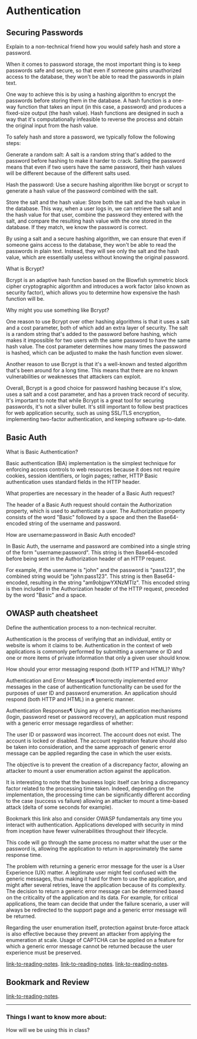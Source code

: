 # Authentication

## Securing Passwords

Explain to a non-technical friend how you would safely hash and store a password.

When it comes to password storage, the most important thing is to keep passwords safe and secure, so that even if someone gains unauthorized access to the database, they won't be able to read the passwords in plain text.

One way to achieve this is by using a hashing algorithm to encrypt the passwords before storing them in the database. A hash function is a one-way function that takes an input (in this case, a password) and produces a fixed-size output (the hash value). Hash functions are designed in such a way that it's computationally infeasible to reverse the process and obtain the original input from the hash value.

To safely hash and store a password, we typically follow the following steps:

Generate a random salt: A salt is a random string that's added to the password before hashing to make it harder to crack. Salting the password means that even if two users have the same password, their hash values will be different because of the different salts used.

Hash the password: Use a secure hashing algorithm like bcrypt or scrypt to generate a hash value of the password combined with the salt.

Store the salt and the hash value: Store both the salt and the hash value in the database. This way, when a user logs in, we can retrieve the salt and the hash value for that user, combine the password they entered with the salt, and compare the resulting hash value with the one stored in the database. If they match, we know the password is correct.

By using a salt and a secure hashing algorithm, we can ensure that even if someone gains access to the database, they won't be able to read the passwords in plain text. Instead, they will see only the salt and the hash value, which are essentially useless without knowing the original password.

What is Bcrypt?

Bcrypt is an adaptive hash function based on the Blowfish symmetric block cipher cryptographic algorithm and introduces a work factor (also known as security factor), which allows you to determine how expensive the hash function will be.

Why might you use something like Bcrypt?

One reason to use Bcrypt over other hashing algorithms is that it uses a salt and a cost parameter, both of which add an extra layer of security. The salt is a random string that's added to the password before hashing, which makes it impossible for two users with the same password to have the same hash value. The cost parameter determines how many times the password is hashed, which can be adjusted to make the hash function even slower.

Another reason to use Bcrypt is that it's a well-known and tested algorithm that's been around for a long time. This means that there are no known vulnerabilities or weaknesses that attackers can exploit.

Overall, Bcrypt is a good choice for password hashing because it's slow, uses a salt and a cost parameter, and has a proven track record of security. It's important to note that while Bcrypt is a great tool for securing passwords, it's not a silver bullet. It's still important to follow best practices for web application security, such as using SSL/TLS encryption, implementing two-factor authentication, and keeping software up-to-date.

## Basic Auth

What is Basic Authentication?

 Basic authentication (BA) implementation is the simplest technique for enforcing access controls to web resources because it does not require cookies, session identifiers, or login pages; rather, HTTP Basic authentication uses standard fields in the HTTP header.

What properties are necessary in the header of a Basic Auth request?

The header of a Basic Auth request should contain the Authorization property, which is used to authenticate a user. The Authorization property consists of the word "Basic" followed by a space and then the Base64-encoded string of the username and password.

How are username:password in Basic Auth encoded?

In Basic Auth, the username and password are combined into a single string of the form "username:password". This string is then Base64-encoded before being sent in the Authorization header of an HTTP request.

For example, if the username is "john" and the password is "pass123", the combined string would be "john:pass123". This string is then Base64-encoded, resulting in the string "am9objpwYXNzMTIz". This encoded string is then included in the Authorization header of the HTTP request, preceded by the word "Basic" and a space.

## OWASP auth cheatsheet

Define the authentication process to a non-technical recruiter.

Authentication is the process of verifying that an individual, entity or website is whom it claims to be. Authentication in the context of web applications is commonly performed by submitting a username or ID and one or more items of private information that only a given user should know.

How should your error messaging respond (both HTTP and HTML)? Why?

Authentication and Error Messages¶
Incorrectly implemented error messages in the case of authentication functionality can be used for the purposes of user ID and password enumeration. An application should respond (both HTTP and HTML) in a generic manner.

Authentication Responses¶
Using any of the authentication mechanisms (login, password reset or password recovery), an application must respond with a generic error message regardless of whether:

The user ID or password was incorrect.
The account does not exist.
The account is locked or disabled.
The account registration feature should also be taken into consideration, and the same approach of generic error message can be applied regarding the case in which the user exists.

The objective is to prevent the creation of a discrepancy factor, allowing an attacker to mount a user enumeration action against the application.

It is interesting to note that the business logic itself can bring a discrepancy factor related to the processing time taken. Indeed, depending on the implementation, the processing time can be significantly different according to the case (success vs failure) allowing an attacker to mount a time-based attack (delta of some seconds for example).

Bookmark this link also and consider OWASP fundamentals any time you interact with authentication. Applications developed with security in mind from inception have fewer vulnerabilities throughout their lifecycle.

This code will go through the same process no matter what the user or the password is, allowing the application to return in approximately the same response time.

The problem with returning a generic error message for the user is a User Experience (UX) matter. A legitimate user might feel confused with the generic messages, thus making it hard for them to use the application, and might after several retries, leave the application because of its complexity. The decision to return a generic error message can be determined based on the criticality of the application and its data. For example, for critical applications, the team can decide that under the failure scenario, a user will always be redirected to the support page and a generic error message will be returned.

Regarding the user enumeration itself, protection against brute-force attack is also effective because they prevent an attacker from applying the enumeration at scale. Usage of CAPTCHA can be applied on a feature for which a generic error message cannot be returned because the user experience must be preserved.

[link-to-reading-notes](https://thehackernews.com/2014/04/securing-passwords-with-bcrypt-hashing.html).
[link-to-reading-notes](https://en.wikipedia.org/wiki/Basic_access_authentication).
[link-to-reading-notes](https://www.owasp.org/index.php/Authentication_Cheat_Sheet).

## Bookmark and Review

[link-to-reading-notes](https://www.npmjs.com/package/bcrypt).

*************************************************************************************************************

### Things I want to know more about:

How will we be using this in class?